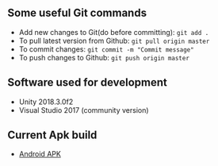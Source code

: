 ## Some useful Git commands

- Add new changes to Git(do before committing): `git add .`
- To pull latest version from Github: `git pull origin master`
- To commit changes: `git commit -m "Commit message"`
- To push changes to Github: `git push origin master`


## Software used for development
- Unity 2018.3.0f2
- Visual Studio 2017 (community version)

## Current Apk build
- [Android APK](https://drive.google.com/open?id=14Yb0Bmn-1mpO0EzoGsGAhxQCPumvJFu7)

